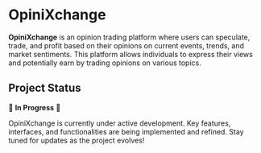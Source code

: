 # OpiniXchange

**OpiniXchange** is an opinion trading platform where users can speculate, trade, and profit based on their opinions on current events, trends, and market sentiments. This platform allows individuals to express their views and potentially earn by trading opinions on various topics.

## Project Status

🚧 **In Progress** 🚧

OpiniXchange is currently under active development. Key features, interfaces, and functionalities are being implemented and refined. Stay tuned for updates as the project evolves!